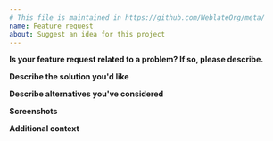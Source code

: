 ```yaml
---
# This file is maintained in https://github.com/WeblateOrg/meta/
name: Feature request
about: Suggest an idea for this project
---
```


<!--
Thank you for reporting an issue on Weblate! Here are a few things to note:

* This template will guide you to create a useful issue report, so please do NOT delete it.
* The description blocks like this one are comments and won't be shown in the issue once it’s created.
* Please write your text outside them or replace them.
-->

**Is your feature request related to a problem? If so, please describe.**

<!--
A clear and concise description of what the problem is. Ex. I'm always frustrated when [...]
-->

**Describe the solution you'd like**

<!--
A clear and concise description of what the new feature should do.
-->

**Describe alternatives you've considered**

<!--
A clear and concise description of any alternative solutions or features you've considered.
-->

**Screenshots**

<!--
If applicable, add screenshots to better explain your problem.
-->

**Additional context**

<!--
Add any other context about the problem here.
-->
